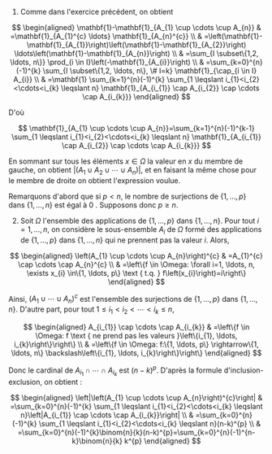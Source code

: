 1. Comme dans l'exercice précédent, on obtient

$$
\begin{aligned}
\mathbf{1}-\mathbf{1}_{A_{1} \cup \cdots \cup A_{n}} & =\mathbf{1}_{A_{1}^{c} \ldots} \mathbf{1}_{A_{n}^{c}} \\
& =\left(\mathbf{1}-\mathbf{1}_{A_{1}}\right)\left(\mathbf{1}-\mathbf{1}_{A_{2}}\right) \ldots\left(\mathbf{1}-\mathbf{1}_{A_{n}}\right) \\
& =\sum_{I \subset\{1,2, \ldots, n\}} \prod_{i \in I}\left(-\mathbf{1}_{A_{i}}\right) \\
& =\sum_{k=0}^{n}(-1)^{k} \sum_{I \subset\{1,2, \ldots, n\}, \# I=k} \mathbf{1}_{\cap_{i \in I} A_{i}} \\
& =\mathbf{1} \sum_{k=1}^{n}(-1)^{k} \sum_{1 \leqslant i_{1}<i_{2}<\cdots<i_{k} \leqslant n} \mathbf{1}_{A_{i_{1}} \cap A_{i_{2}} \cap \cdots \cap A_{i_{k}}}
\end{aligned}
$$

D'où

$$
\mathbf{1}_{A_{1} \cup \cdots \cup A_{n}}=\sum_{k=1}^{n}(-1)^{k-1} \sum_{1 \leqslant i_{1}<i_{2}<\cdots<i_{k} \leqslant n} \mathbf{1}_{A_{i_{1}} \cap A_{i_{2}} \cap \cdots \cap A_{i_{k}}}
$$

En sommant sur tous les éléments $x \in \Omega$ la valeur en $x$ du membre de gauche, on obtient $\left|\left(A_{1} \cup A_{2} \cup \cdots \cup A_{n}\right)\right|$, et en faisant la même chose pour le membre de droite on obtient l'expression voulue.

Remarquons d'abord que si $p<n$, le nombre de surjections de $\{1, \ldots, p\}$ dans $\{1, \ldots, n\}$ est égal à 0 . Supposons donc $p \geqslant n$.

2. Soit $\Omega$ l'ensemble des applications de $\{1, \ldots, p\}$ dans $\{1, \ldots, n\}$. Pour tout $i=1, \ldots, n$, on considère le sous-ensemble $A_{i}$ de $\Omega$ formé des applications de $\{1, \ldots, p\}$ dans $\{1, \ldots, n\}$ qui ne prennent pas la valeur $i$. Alors,

$$
\begin{aligned}
\left(A_{1} \cup \cdots \cup A_{n}\right)^{c} & =A_{1}^{c} \cap \cdots \cap A_{n}^{c} \\
& =\left\{f \in \Omega: \forall i=1, \ldots, n, \exists x_{i} \in\{1, \ldots, p\} \text { t.q. } f\left(x_{i}\right)=i\right\}
\end{aligned}
$$

Ainsi, $\left(A_{1} \cup \cdots \cup A_{n}\right)^{c}$ est l'ensemble des surjections de $\{1, \ldots, p\}$ dans $\{1, \ldots, n\}$. D'autre part, pour tout $1 \leqslant i_{1}<i_{2}<\cdots<i_{k} \leqslant n$,

$$
\begin{aligned}
A_{i_{1}} \cap \cdots \cap A_{i_{k}} & =\left\{f \in \Omega: f \text { ne prend pas les valeurs }\left\{i_{1}, \ldots, i_{k}\right\}\right\} \\
& =\left\{f \in \Omega: f:\{1, \ldots, p\} \rightarrow\{1, \ldots, n\} \backslash\left\{i_{1}, \ldots, i_{k}\right\}\right\}
\end{aligned}
$$

Donc le cardinal de $A_{i_{1}} \cap \cdots \cap A_{i_{k}}$ est $(n-k)^{p}$. D'après la formule d'inclusion-exclusion, on obtient :

$$
\begin{aligned}
\left|\left(A_{1} \cup \cdots \cup A_{n}\right)^{c}\right| & =\sum_{k=0}^{n}(-1)^{k} \sum_{1 \leqslant i_{1}<i_{2}<\cdots<i_{k} \leqslant n}\left|A_{i_{1}} \cap \cdots \cap A_{i_{k}}\right| \\
& =\sum_{k=0}^{n}(-1)^{k} \sum_{1 \leqslant i_{1}<i_{2}<\cdots<i_{k} \leqslant n}(n-k)^{p} \\
& =\sum_{k=0}^{n}(-1)^{k}\binom{n}{k}(n-k)^{p}=\sum_{k=0}^{n}(-1)^{n-k}\binom{n}{k} k^{p}
\end{aligned}
$$